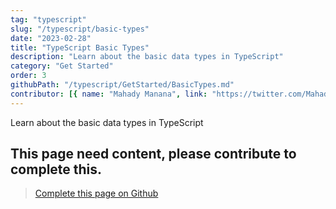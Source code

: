 ```yaml
---
tag: "typescript"
slug: "/typescript/basic-types"
date: "2023-02-28"
title: "TypeScript Basic Types"
description: "Learn about the basic data types in TypeScript"
category: "Get Started"
order: 3
githubPath: "/typescript/GetStarted/BasicTypes.md"
contributor: [{ name: "Mahady Manana", link: "https://twitter.com/MahadyManana" }]
---
```



Learn about the basic data types in TypeScript

## This page need content, please contribute to complete this.


> <a href="https://github.com/mahady-manana/betatuto-docs/tree/main/docs/typescript/GetStarted/BasicTypes.md" target="_blank">Complete this page on Github</a>



